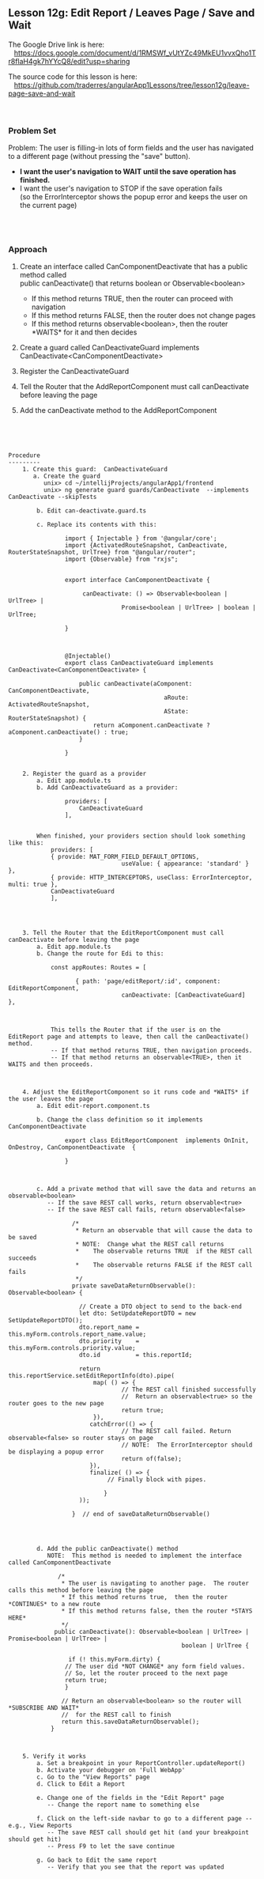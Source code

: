 Lesson 12g:  Edit Report / Leaves Page / Save and Wait
------------------------------------------------------
The Google Drive link is here:<br>
&nbsp;&nbsp;&nbsp;https://docs.google.com/document/d/1RMSWf_vUtYZc49MkEU1vvxQho1Tr8flaH4gk7hYYcQ8/edit?usp=sharing
      

The source code for this lesson is here:<br>
&nbsp;&nbsp;&nbsp;https://github.com/traderres/angularApp1Lessons/tree/lesson12g/leave-page-save-and-wait
<br>
<br>
<br>

<h3> Problem Set </h3>

Problem: The user is filling-in lots of form fields and the user has navigated to a different page (without pressing the "save" button).  
- <b>I want the user's navigation to WAIT until the save operation has finished.</b>
- I want the user's navigation to STOP if the save operation fails  
  (so the ErrorInterceptor shows the popup error and keeps the user on the current page)

  
<br>
<br>

<h3>Approach</h3>

1. Create an interface called CanComponentDeactivate that has a public method called  
    public canDeactivate() that returns boolean or Observable&lt;boolean>  
     - If this method returns TRUE, then the router can proceed with navigation  
     - If this method returns FALSE, then the router does not change pages  
     - If this method returns observable&lt;boolean>, then the router \*WAITS\* for it and then decides  

1. Create a guard called CanDeactivateGuard implements CanDeactivate&lt;CanComponentDeactivate>
1. Register the CanDeactivateGuard
1. Tell the Router that the AddReportComponent must call canDeactivate before leaving the page
1. Add the canDeactivate method to the AddReportComponent  
     
     


<br>
<br>

```

Procedure
---------
    1. Create this guard:  CanDeactivateGuard
       a. Create the guard
          unix> cd ~/intellijProjects/angularApp1/frontend
          unix> ng generate guard guards/CanDeactivate  --implements CanDeactivate --skipTests

        b. Edit can-deactivate.guard.ts

        c. Replace its contents with this:

                import { Injectable } from '@angular/core';
                import {ActivatedRouteSnapshot, CanDeactivate, RouterStateSnapshot, UrlTree} from "@angular/router";
                import {Observable} from "rxjs";
                
                
                export interface CanComponentDeactivate {
                
                     canDeactivate: () => Observable<boolean | UrlTree> | 
                                Promise<boolean | UrlTree> | boolean | UrlTree;
                
                }
                
    
                
                @Injectable()
                export class CanDeactivateGuard implements CanDeactivate<CanComponentDeactivate> {
                
                    public canDeactivate(aComponent: CanComponentDeactivate,
                                            aRoute: ActivatedRouteSnapshot,
                                            AState: RouterStateSnapshot) {
                        return aComponent.canDeactivate ? aComponent.canDeactivate() : true;
                    }
                
                }


    2. Register the guard as a provider
        a. Edit app.module.ts
        b. Add CanDeactivateGuard as a provider:

                providers: [
                    CanDeactivateGuard
                ],

        
        When finished, your providers section should look something like this:
            providers: [
            { provide: MAT_FORM_FIELD_DEFAULT_OPTIONS, 
                                useValue: { appearance: 'standard' } },
            { provide: HTTP_INTERCEPTORS, useClass: ErrorInterceptor, multi: true },
            CanDeactivateGuard
            ],
        



    3. Tell the Router that the EditReportComponent must call canDeactivate before leaving the page
        a. Edit app.module.ts
        b. Change the route for Edi to this:

            const appRoutes: Routes = [
            
                   { path: 'page/editReport/:id', component: EditReportComponent, 
                                canDeactivate: [CanDeactivateGuard]     },


            
            This tells the Router that if the user is on the EditReport page and attempts to leave, then call the canDeactivate() method.
            -- If that method returns TRUE, then navigation proceeds.  
            -- If that method returns an observable<TRUE>, then it WAITS and then proceeds.
            


    4. Adjust the EditReportComponent so it runs code and *WAITS* if the user leaves the page
        a. Edit edit-report.component.ts

        b. Change the class definition so it implements CanComponentDeactivate

                export class EditReportComponent  implements OnInit, OnDestroy, CanComponentDeactivate  {
                
                }



        c. Add a private method that will save the data and returns an observable<boolean>
           -- If the save REST call works, return observable<true>
           -- If the save REST call fails, return observable<false>
                
                  /*
                   * Return an observable that will cause the data to be saved
                   * NOTE:  Change what the REST call returns
                   *	The observable returns TRUE  if the REST call succeeds
                   *	The observable returns FALSE if the REST call fails
                   */
                  private saveDataReturnObservable(): Observable<boolean> {
                    
                    // Create a DTO object to send to the back-end
                    let dto: SetUpdateReportDTO = new SetUpdateReportDTO();
                    dto.report_name = this.myForm.controls.report_name.value;
                    dto.priority	= this.myForm.controls.priority.value;
                    dto.id      	= this.reportId;
                
                    return this.reportService.setEditReportInfo(dto).pipe(
                        map( () => {
                                // The REST call finished successfully
                                //  Return an observable<true> so the router goes to the new page
                                return true;
                        }),
                       catchError(() => {
                                // The REST call failed. Return observable<false> so router stays on page
                                // NOTE:  The ErrorInterceptor should be displaying a popup error
                                return of(false);
                       }),
                       finalize( () => {
                            // Finally block with pipes.
                
                           }
                    ));
                
                  }  // end of saveDataReturnObservable()
                



        d. Add the public canDeactivate() method
           NOTE:  This method is needed to implement the interface called CanComponentDeactivate 
            
              /*
               * The user is navigating to another page.  The router calls this method before leaving the page
               * If this method returns true,  then the router *CONTINUES* to a new route
               * If this method returns false, then the router *STAYS HERE*
               */
             public canDeactivate(): Observable<boolean | UrlTree> | Promise<boolean | UrlTree> |
                                                 boolean | UrlTree {
            
                 if (! this.myForm.dirty) {
                // The user did *NOT CHANGE* any form field values.  
                // So, let the router proceed to the next page
                return true;
                }
            
               // Return an observable<boolean> so the router will *SUBSCRIBE AND WAIT*
               //  for the REST call to finish
               return this.saveDataReturnObservable();
            }
            


    5. Verify it works
        a. Set a breakpoint in your ReportController.updateReport()
        b. Activate your debugger on 'Full WebApp'
        c. Go to the "View Reports" page
        d. Click to Edit a Report

        e. Change one of the fields in the "Edit Report" page
           -- Change the report name to something else

        f. Click on the left-side navbar to go to a different page -- e.g., View Reports
           -- The save REST call should get hit (and your breakpoint should get hit)
           -- Press F9 to let the save continue

        g. Go back to Edit the same report
           -- Verify that you see that the report was updated


```
